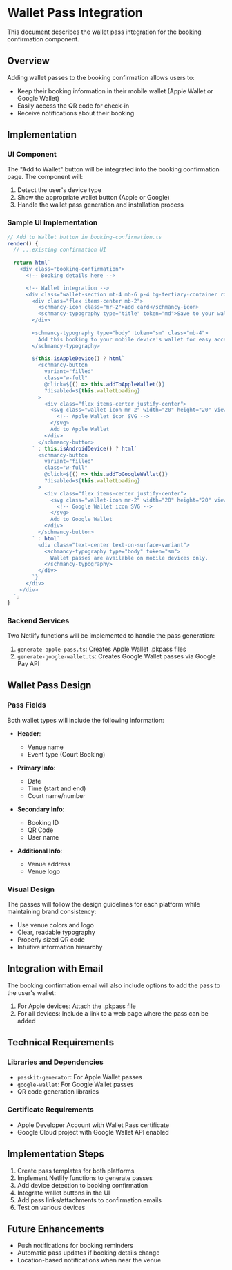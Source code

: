 # Wallet Pass Integration

This document describes the wallet pass integration for the booking confirmation component.

## Overview

Adding wallet passes to the booking confirmation allows users to:
- Keep their booking information in their mobile wallet (Apple Wallet or Google Wallet)
- Easily access the QR code for check-in
- Receive notifications about their booking

## Implementation

### UI Component

The "Add to Wallet" button will be integrated into the booking confirmation page. The component will:

1. Detect the user's device type
2. Show the appropriate wallet button (Apple or Google)
3. Handle the wallet pass generation and installation process

### Sample UI Implementation

```typescript
// Add to Wallet button in booking-confirmation.ts
render() {
  // ...existing confirmation UI
  
  return html`
    <div class="booking-confirmation">
      <!-- Booking details here -->

      <!-- Wallet integration -->
      <div class="wallet-section mt-4 mb-6 p-4 bg-tertiary-container rounded-lg">
        <div class="flex items-center mb-2">
          <schmancy-icon class="mr-2">add_card</schmancy-icon>
          <schmancy-typography type="title" token="md">Save to your wallet</schmancy-typography>
        </div>
        
        <schmancy-typography type="body" token="sm" class="mb-4">
          Add this booking to your mobile device's wallet for easy access on the day of your booking.
        </schmancy-typography>
        
        ${this.isAppleDevice() ? html`
          <schmancy-button 
            variant="filled" 
            class="w-full"
            @click=${() => this.addToAppleWallet()}
            ?disabled=${this.walletLoading}
          >
            <div class="flex items-center justify-center">
              <svg class="wallet-icon mr-2" width="20" height="20" viewBox="0 0 24 24">
                <!-- Apple Wallet icon SVG -->
              </svg>
              Add to Apple Wallet
            </div>
          </schmancy-button>
        ` : this.isAndroidDevice() ? html`
          <schmancy-button 
            variant="filled" 
            class="w-full"
            @click=${() => this.addToGoogleWallet()}
            ?disabled=${this.walletLoading}
          >
            <div class="flex items-center justify-center">
              <svg class="wallet-icon mr-2" width="20" height="20" viewBox="0 0 24 24">
                <!-- Google Wallet icon SVG -->
              </svg>
              Add to Google Wallet
            </div>
          </schmancy-button>
        ` : html`
          <div class="text-center text-on-surface-variant">
            <schmancy-typography type="body" token="sm">
              Wallet passes are available on mobile devices only.
            </schmancy-typography>
          </div>
        `}
      </div>
    </div>
  `;
}
```

### Backend Services

Two Netlify functions will be implemented to handle the pass generation:

1. `generate-apple-pass.ts`: Creates Apple Wallet .pkpass files
2. `generate-google-wallet.ts`: Creates Google Wallet passes via Google Pay API

## Wallet Pass Design

### Pass Fields

Both wallet types will include the following information:

- **Header**:
  - Venue name
  - Event type (Court Booking)

- **Primary Info**:
  - Date
  - Time (start and end)
  - Court name/number

- **Secondary Info**:
  - Booking ID
  - QR Code
  - User name

- **Additional Info**:
  - Venue address
  - Venue logo

### Visual Design

The passes will follow the design guidelines for each platform while maintaining brand consistency:

- Use venue colors and logo
- Clear, readable typography
- Properly sized QR code
- Intuitive information hierarchy

## Integration with Email

The booking confirmation email will also include options to add the pass to the user's wallet:

1. For Apple devices: Attach the .pkpass file
2. For all devices: Include a link to a web page where the pass can be added

## Technical Requirements

### Libraries and Dependencies

- `passkit-generator`: For Apple Wallet passes
- `google-wallet`: For Google Wallet passes
- QR code generation libraries

### Certificate Requirements

- Apple Developer Account with Wallet Pass certificate
- Google Cloud project with Google Wallet API enabled

## Implementation Steps

1. Create pass templates for both platforms
2. Implement Netlify functions to generate passes
3. Add device detection to booking confirmation
4. Integrate wallet buttons in the UI
5. Add pass links/attachments to confirmation emails
6. Test on various devices

## Future Enhancements

- Push notifications for booking reminders
- Automatic pass updates if booking details change
- Location-based notifications when near the venue